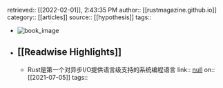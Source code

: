 retrieved:: [[2022-02-01]], 2:43:35 PM
              author:: [[rustmagazine.github.io]]
              category:: [[articles]]
              source:: [[hypothesis]]
              tags::

- ![book_image](https://readwise-assets.s3.amazonaws.com/static/images/article3.5c705a01b476.png)
- ## [[Readwise Highlights]]
	- Rust是第一个对异步I/O提供语言级支持的系统编程语言
	                link:: [null](null)
	                on:: [[2021-07-05]]
	                tags::